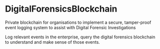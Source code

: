 # DigitalForensicsBlockchain

Private blockchain for organisations to implement a secure, tamper-proof event logging system to assist with Digital Forensic Investigations


Log relevant events in the enterprise, query the digital forensics blockchain to understand and make sense of those events.
